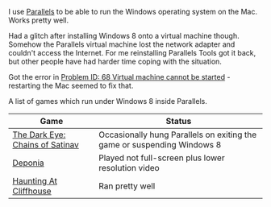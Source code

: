 I use [Parallels](https://www.parallels.com/products/desktop/)
to be able to run the Windows operating system on the Mac.
Works pretty well.

Had a glitch after installing Windows 8 onto a virtual
machine though.  Somehow the Parallels virtual machine
lost the network adapter and couldn't access the Internet.
For me reinstalling Parallels Tools got it back, but
other people have had harder time coping with the situation.

Got the error in [Problem ID: 68 Virtual machine cannot be started](https://kb.parallels.com/en/9231) - restarting the Mac seemed to fix that.

A list of games which run under Windows 8 inside Parallels.

Game|Status
-|-
[The Dark Eye: Chains of Satinav](https://www.daedalic.com/)|Occasionally hung Parallels on exiting the game or suspending Windows 8
[Deponia](https://www.daedalic.com/)|Played not full-screen plus lower resolution video
[Haunting At Cliffhouse](http://www.mysterymanor.net/Cliffhouse/index.htm)|Ran pretty well